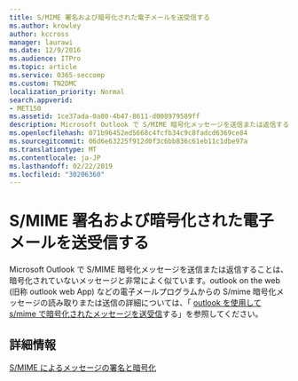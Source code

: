 ```yaml
---
title: S/MIME 署名および暗号化された電子メールを送受信する
ms.author: krowley
author: kccross
manager: laurawi
ms.date: 12/9/2016
ms.audience: ITPro
ms.topic: article
ms.service: O365-seccomp
ms.custom: TN2DMC
localization_priority: Normal
search.appverid:
- MET150
ms.assetid: 1ce37ada-0a80-4b47-8611-d008979589ff
description: Microsoft Outlook で S/MIME 暗号化メッセージを送信または返信する場合の操作感は、非暗号化メッセージを使用した場合とよく似ています。
ms.openlocfilehash: 071b96452ed5668c4fcfb34c9c8fadcd6369ce84
ms.sourcegitcommit: 06d6e63225f912d0f3c6bb836c61eb11c1dbe97a
ms.translationtype: MT
ms.contentlocale: ja-JP
ms.lasthandoff: 02/22/2019
ms.locfileid: "30206360"
---
```

# <a name="send-and-receive-smime-signed-and-encrypted-email"></a>S/MIME 署名および暗号化された電子メールを送受信する

Microsoft Outlook で S/MIME 暗号化メッセージを送信または返信することは、暗号化されていないメッセージと非常によく似ています。outlook on the web (旧称 outlook web App) などの電子メールプログラムからの S/mime 暗号化メッセージの読み取りまたは送信の詳細については、「 [outlook を使用して s/mime で暗号化されたメッセージを送受信](https://go.microsoft.com/fwlink/p/?LinkId=392520)する」を参照してください。
  
## <a name="for-more-information"></a>詳細情報

[S/MIME によるメッセージの署名と暗号化](s-mime-for-message-signing-and-encryption.md)
  

